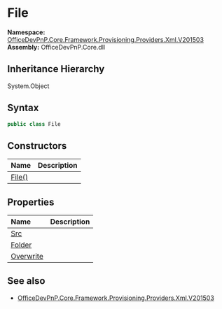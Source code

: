 # File
  

**Namespace:** [OfficeDevPnP.Core.Framework.Provisioning.Providers.Xml.V201503](OfficeDevPnP.Core.Framework.Provisioning.Providers.Xml.V201503.md)  
**Assembly:** OfficeDevPnP.Core.dll  
## Inheritance Hierarchy
System.Object  

## Syntax
```C#
public class File
```
## Constructors
|**Name**|**Description**|
|:-----|:-----|
| [File()](OfficeDevPnP.Core.Framework.Provisioning.Providers.Xml.V201503.File.ctor1.md) | 
## Properties
|**Name**|**Description**|
|:-----|:-----|
| [Src](OfficeDevPnP.Core.Framework.Provisioning.Providers.Xml.V201503.File.Src.md) | 
| [Folder](OfficeDevPnP.Core.Framework.Provisioning.Providers.Xml.V201503.File.Folder.md) | 
| [Overwrite](OfficeDevPnP.Core.Framework.Provisioning.Providers.Xml.V201503.File.Overwrite.md) | 
## See also
- [OfficeDevPnP.Core.Framework.Provisioning.Providers.Xml.V201503](OfficeDevPnP.Core.Framework.Provisioning.Providers.Xml.V201503.md)
